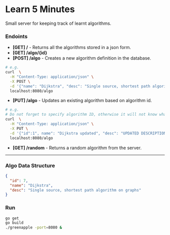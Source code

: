 # Learn 5 Minutes
Small server for keeping track of learnt algorithms.

### Endoints
* **[GET] /** - Returns all the algorithms stored in a json form.
* **[GET] /algo/{id}** 
* **[POST] /algo** - Creates a new algorithm definition in the database.
```bash
# e.g.
curl  \
  -H "Content-Type: application/json" \
  -X POST \
  -d '{"name": "Dijkstra", "desc": "Single source, shortest path algorithm"}' \
  localhost:8080/algo
```
* **[PUT] /algo** - Updates an existing algorithm based on algorithm id.
```bash
# e.g.
# Do not forget to specify algorithm ID, otherwise it will not know what to update.
curl  \
  -H "Content-Type: application/json" \
  -X PUT \
  -d '{"id":1", name": "Dijkstra updated", "desc": "UPDATED DESCRIPTION"}' \
  localhost:8080/algo
```
* **[GET] /random** - Returns a random algorithm from the server.

---

### Algo Data Structure
```json
{
  "id": 7,
  "name": "Dijkstra",
  "desc": "Single source, shortest path algorithm on graphs"
}
```

### Run
```bash
go get
go build
./greenapple -port=8080 &
```
